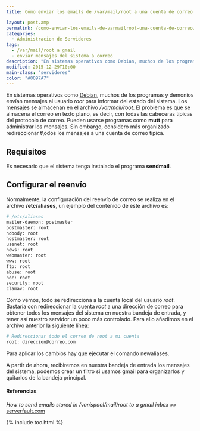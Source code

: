 ```yaml
---
title: Cómo enviar los emails de /var/mail/root a una cuenta de correo

layout: post.amp
permalink: /como-enviar-los-emails-de-varmailroot-una-cuenta-de-correo/
categories:
  - Administracion de Servidores
tags:
  - /var/mail/root a gmail
  - enviar mensajes del sistema a correo
description: "En sistemas operativos como Debian, muchos de los programas y demonios envían mensajes al usuario root para informar del estado del sistema. Los mensajes se almacenan en el archivo /var/mail/root. El problema es que se almacena el correo en texto plano, es decir, con todas las cabeceras típicas del protocolo de correo. Pueden usarse programas como mutt para administrar los mensajes. Sin embargo, considero más organizado redireccionar todos los mensajes a una cuenta de correo típica."
modified: 2015-12-29T10:00
main-class: "servidores"
color: "#0097A7"
---
```


En sistemas operativos como <a href="https://elbauldelprogramador.com/?s=debian">Debian</a>, muchos de los programas y demonios envían mensajes al usuario <em>root</em> para informar del estado del sistema. Los mensajes se almacenan en el archivo <em>/var/mail/root</em>. El problema es que se almacena el correo en texto plano, es decir, con todas las cabeceras típicas del protocolo de correo. Pueden usarse programas como <strong>mutt</strong> para administrar los mensajes. Sin embargo, considero más organizado redireccionar t\odos los mensajes a una cuenta de correo típica.

<!--ad-->

## Requisitos

Es necesario que el sistema tenga instalado el programa **sendmail**.

## Configurar el reenvío

Normalmente, la configuración del reenvío de correo se realiza en el archivo **/etc/aliases**, un ejemplo del contenido de este archivo es:

```bash
# /etc/aliases
mailer-daemon: postmaster
postmaster: root
nobody: root
hostmaster: root
usenet: root
news: root
webmaster: root
www: root
ftp: root
abuse: root
noc: root
security: root
clamav: root

```

Como vemos, todo se redirecciona a la cuenta local del usuario *root*. Bastaría con redireccionar la cuenta *root* a una dirección de correo para obtener todos los mensajes del sistema en nuestra bandeja de entrada, y tener así nuestro servidor un poco más controlado. Para ello añadimos en el archivo anterior la siguiente línea:

```bash
# Redireccionar todo el correo de root a mi cuenta
root: direccion@correo.com

```

Para aplicar los cambios hay que ejecutar el comando <span class="highlight style-2">newaliases</span>.

A partir de ahora, recibiremos en nuestra bandeja de entrada los mensajes del sistema, podemos crear un filtro si usamos gmail para organizarlos y quitarlos de la bandeja principal.

#### Referencias

*How to send emails stored in /var/spool/mail/root to a gmail inbox* »» <a href="http://serverfault.com/questions/554922/how-to-send-emails-stored-in-var-spool-mail-root-to-a-gmail-inboxbr/" target="_blank">serverfault.com</a>



{% include toc.html %}
